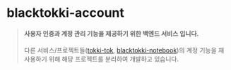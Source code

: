 # blacktokki-account
> #### 사용자 인증과 계정 관리 기능을 제공하기 위한 백엔드 서비스 입니다.
> 다른 서비스/프로젝트들([tokki-tok](https://github.com/blacktokki/tokki-tok), [blacktokki-notebook](https://github.com/blacktokki/blacktokki-notebook))의 계정 기능을 재사용하기 위해 해당 프로젝트를 분리하여 개발하고 있습니다.
